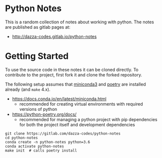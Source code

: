 
# Python Notes

This is a random collection of notes about working with python.
The notes are published as gitlab pages at:
- http://dazza-codes.gitlab.io/python-notes

# Getting Started

To use the source code in these notes it can be cloned directly. To
contribute to the project, first fork it and clone the forked repository.

The following setup assumes that
[miniconda3](https://docs.conda.io/en/latest/miniconda.html) and
[poetry](https://python-poetry.org/docs/) are installed already (and `make`
4.x).

- https://docs.conda.io/en/latest/miniconda.html
    - recommended for creating virtual environments with required versions of python
- https://python-poetry.org/docs/
    - recommended for managing a python project with pip dependencies for
      both the project itself and development dependencies

```shell
git clone https://gitlab.com/dazza-codes/python-notes
cd python-notes
conda create -n python-notes python=3.6
conda activate python-notes
make init  # calls poetry install
```
